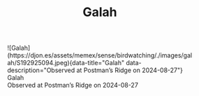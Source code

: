 ﻿---
tags: birding, birdwatching
title: Galah
type: bird
---
<figure markdown id="1">
  ![Galah](https://djon.es/assets/memex/sense/birdwatching/./images/galah/S192925094.jpeg){data-title="Galah" data-description="Observed at Postman’s Ridge on 2024-08-27"}
  <caption>Galah<br />Observed at Postman’s Ridge on 2024-08-27</caption>
</figure>